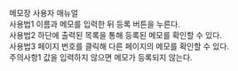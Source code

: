 메모장 사용자 매뉴얼						
사용법1	이름과 메모를 입력한 뒤 등록 버튼을 누른다.					
사용법2	하단에 출력된 목록을 통해 등록된 메모를 확인할 수 있다.					
사용법3	페이지 번호를 클릭해 다른 페이지의 메모를 확인할 수 있다.					
주의사항1	값을 입력하지 않으면 메모가 등록되지 않는다.					
